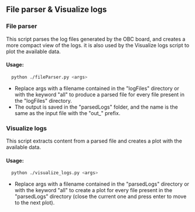 ## File parser & Visualize logs
### File parser
This script parses the log files generated by the OBC board, and creates a more compact view of the logs.
it is also used by the Visualize logs script to plot the available data.

#### Usage:
```bash
  python ./fileParser.py <args>
```
- Replace args with a filename contained in the "logFiles" directory or with the keyword "all" to produce a parsed file for every file present in the "logFiles" directory.
- The output is saved in the "parsedLogs" folder, and the name is the same as the input file with the "out_" prefix.

### Visualize logs
This script extracts content from a parsed file and creates a plot with the available data.

#### Usage:
```bash
  python ./visualize_logs.py <args>
```
- Replace args with a filename contained in the "parsedLogs" directory or with the keyword "all" to create a plot for every file present in the "parsedLogs" directory (close the current one and press enter to move to the next plot).